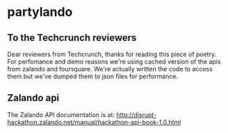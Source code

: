 partylando
==========

To the Techcrunch reviewers
---------------------------
Dear reviewers from Techcrunch, thanks for reading this piece of poetry. 
For perfomance and demo reasons we're using cached version of the apis from zalando and foursquare. We're actually written the code to access them but we've dumped them to json files for performance.

Zalando api
-----------
The Zalando API documentation is at:
http://disrupt-hackathon.zalando.net/manual/hackathon-api-book-1.0.html